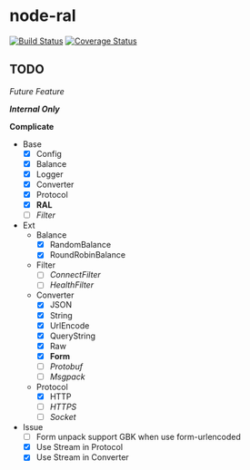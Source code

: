 node-ral
===========

[![Build Status](https://travis-ci.org/fex-team/node-ral.svg?branch=master)](https://travis-ci.org/fex-team/node-ral)
[![Coverage Status](https://coveralls.io/repos/fex-team/node-ral/badge.png)](https://coveralls.io/r/fex-team/node-ral)

## TODO

*Future Feature*

***Internal Only***

**Complicate**

- Base
    - [X] Config
    - [X] Balance
    - [X] Logger
    - [X] Converter
    - [X] Protocol
    - [X] **RAL**
    - [ ] *Filter*
- Ext
    - Balance
        - [X] RandomBalance
        - [X] RoundRobinBalance
    - Filter
        - [ ] *ConnectFilter*
        - [ ] *HealthFilter*
    - Converter
        - [X] JSON
        - [X] String
        - [X] UrlEncode
        - [X] QueryString
        - [X] Raw
        - [X] **Form**
        - [ ] *Protobuf*
        - [ ] *Msgpack*
    - Protocol
        - [X] HTTP
        - [ ] *HTTPS*
        - [ ] *Socket*
- Issue
    - [ ] Form unpack support GBK when use form-urlencoded
    - [X] Use Stream in Protocol
    - [X] Use Stream in Converter